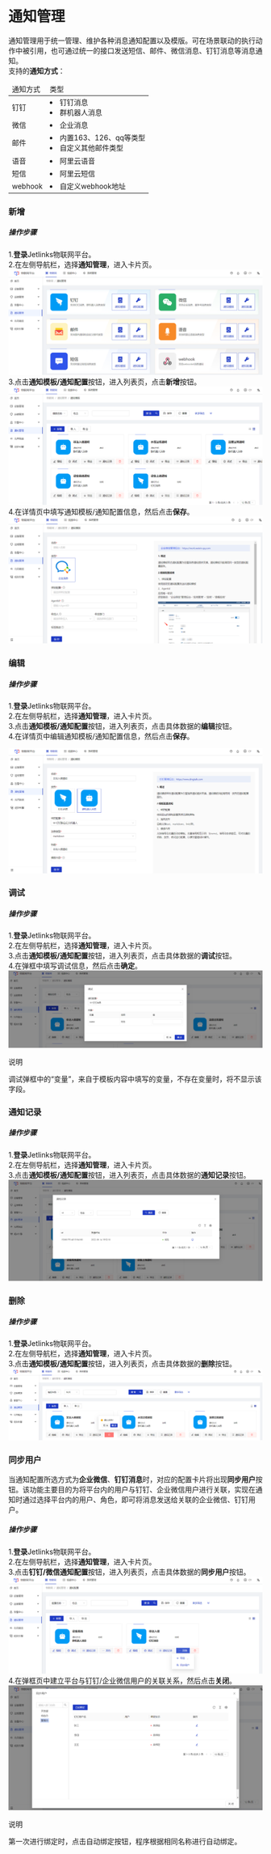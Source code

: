 
# 通知管理

通知管理用于统一管理、维护各种消息通知配置以及模版。可在场景联动的执行动作中被引用，也可通过统一的接口发送短信、邮件、微信消息、钉钉消息等消息通知。</br>
支持的**通知方式**：
<table class='table'>
        <thead>
            <tr>
              <td>通知方式</td>
              <td>类型</td>
            </tr>
        </thead>
        <tbody>
          <tr>
            <td>钉钉</td>
            <td><li>钉钉消息</li><li>群机器人消息</li></td>
          </tr>
          <tr>
            <td>微信</td>
            <td><li>企业消息</li></td>
          </tr>
          <tr>
            <td>邮件</td>
            <td><li>内置163、126、qq等类型</li><li>自定义其他邮件类型</li></td>
          </tr>
          <tr>
            <td>语音</td>
            <td><li>阿里云语音</li></td>
          </tr>
          <tr>
            <td>短信</td>
            <td><li>阿里云短信</li></td>
          </tr>
            <tr>
            <td>webhook</td>
            <td><li>自定义webhook地址</li></td>
          </tr>
       </tbody>
</table>

### 新增
##### 操作步骤
1.**登录**Jetlinks物联网平台。</br>
2.在左侧导航栏，选择**通知管理**，进入卡片页。</br>
![](./img/95.png)
3.点击**通知模板/通知配置**按钮，进入列表页，点击**新增**按钮。</br>
![](./img/96.png)
4.在详情页中填写通知模板/通知配置信息，然后点击**保存**。</br>
![](./img/98.png)

### 编辑
##### 操作步骤
1.**登录**Jetlinks物联网平台。</br>
2.在左侧导航栏，选择**通知管理**，进入卡片页。</br>
3.点击**通知模板/通知配置**按钮，进入列表页，点击具体数据的**编辑**按钮。</br>
4.在详情页中编辑通知模板/通知配置信息，然后点击**保存**。</br>

![](./img/97.png)

### 调试
##### 操作步骤
1.**登录**Jetlinks物联网平台。</br>
2.在左侧导航栏，选择**通知管理**，进入卡片页。</br>
3.点击**通知模板/通知配置**按钮，进入列表页，点击具体数据的**调试**按钮。</br>
4.在弹框中填写调试信息，然后点击**确定**。</br>
![](./img/101.png)
<div class='explanation primary'>
  <p class='explanation-title-warp'>
    <span class='iconfont icon-bangzhu explanation-icon'></span>
    <span class='explanation-title font-weight'>说明</span>
  </p>
 调试弹框中的“变量”，来自于模板内容中填写的变量，不存在变量时，将不显示该字段。
</div>

### 通知记录
##### 操作步骤
1.**登录**Jetlinks物联网平台。</br>
2.在左侧导航栏，选择**通知管理**，进入卡片页。</br>
3.点击**通知模板/通知配置**按钮，进入列表页，点击具体数据的**通知记录**按钮。</br>
![](./img/100.png)

### 删除
##### 操作步骤
1.**登录**Jetlinks物联网平台。</br>
2.在左侧导航栏，选择**通知管理**，进入卡片页。</br>
3.点击**通知模板/通知配置**按钮，进入列表页，点击具体数据的**删除**按钮。</br>
![](./img/102.png)


### 同步用户
当通知配置所选方式为**企业微信**、**钉钉消息**时，对应的配置卡片将出现**同步用户**按钮。该功能主要目的为将平台内的用户与钉钉、企业微信用户进行关联，实现在通知时通过选择平台内的用户、角色，即可将消息发送给关联的企业微信、钉钉用户。
##### 操作步骤
1.**登录**Jetlinks物联网平台。</br>
2.在左侧导航栏，选择**通知管理**，进入卡片页。</br>
3.点击**钉钉/微信通知配置**按钮，进入列表页，点击具体数据的**同步用户**按钮。</br>
![](./img/103.png)
4.在弹框页中建立平台与钉钉/企业微信用户的关联关系，然后点击**关闭**。</br>
![](./img/104.png)
<div class='explanation primary'>
  <p class='explanation-title-warp'>
    <span class='iconfont icon-bangzhu explanation-icon'></span>
    <span class='explanation-title font-weight'>说明</span>
  </p>
  第一次进行绑定时，点击自动绑定按钮，程序根据相同名称进行自动绑定。
</div>








